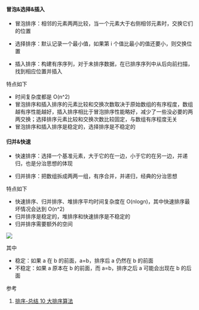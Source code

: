 #### 冒泡&选择&插入

- 冒泡排序：相邻的元素两两比较，当一个元素大于右侧相邻元素时，交换它们的位置

- 选择排序：默认记录一个最小值，如果第 i 个值比最小的值还要小，则交换位置

- 插入排序：构建有序序列，对于未排序数据，在已排序序列中从后向前扫描，找到相应位置并插入

特点如下

- 时间复杂度都是 O(n^2)
- 冒泡排序和插入排序的元素比较和交换次数取决于原始数组的有序程度，数组越有序性能越好，插入排序相比于冒泡排序性能略好，减少了一些没必要的两两交换；选择排序元素比较和交换次数比较固定，与数组有序程度无关
- 冒泡排序和插入排序是稳定的，选择排序是不稳定的

#### 归并&快速

- 快速排序：选择一个基准元素，大于它的在一边，小于它的在另一边，并递归，也是分治思想的体现

- 归并排序：把数组拆成两两一组，有序合并，并递归，经典的分治思想

特点如下

- 快速排序、归并排序、堆排序平均时间复杂度在 O(nlogn)，其中快速排序最坏情况会达到 O(n^2)
- 归并排序是稳定的，堆排序和快速排序是不稳定的
- 归并排序需要额外的空间

![](https://images2018.cnblogs.com/blog/849589/201804/849589-20180402133438219-1946132192.png)

其中

- 稳定：如果 a 在 b 的前面，a=b，排序后 a 仍然在 b 的前面
- 不稳定：如果 a 原本在 b 的前面，而 a=b，排序之后 a 可能会出现在 b 的后面

参考

1. [排序-总结 10 大排序算法](https://juejin.cn/post/6956624975600025613)
